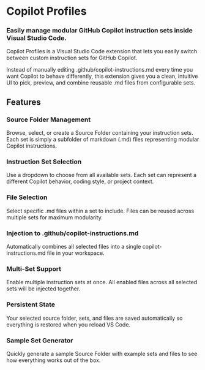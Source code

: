 # Copilot Profiles

### Easily manage modular GitHub Copilot instruction sets inside Visual Studio Code.

Copilot Profiles is a Visual Studio Code extension that lets you easily switch between custom instruction sets for GitHub Copilot.

Instead of manually editing .github/copilot-instructions.md every time you want Copilot to behave differently, this extension gives you a clean, intuitive UI to pick, preview, and combine reusable .md files from configurable sets.

## Features

### Source Folder Management
Browse, select, or create a Source Folder containing your instruction sets. Each set is simply a subfolder of markdown (.md) files representing modular Copilot instructions.

### Instruction Set Selection
Use a dropdown to choose from all available sets. Each set can represent a different Copilot behavior, coding style, or project context.

### File Selection
Select specific .md files within a set to include. Files can be reused across multiple sets for maximum modularity.

### Injection to .github/copilot-instructions.md
Automatically combines all selected files into a single copilot-instructions.md file in your workspace.

### Multi-Set Support
Enable multiple instruction sets at once. All enabled files across all selected sets will be injected together.

### Persistent State
Your selected source folder, sets, and files are saved automatically so everything is restored when you reload VS Code.

### Sample Set Generator
Quickly generate a sample Source Folder with example sets and files to see how everything works out of the box.
